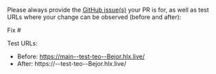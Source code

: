Please always provide the [GitHub issue(s)](../issues) your PR is for, as well as test URLs where your change can be observed (before and after):

Fix #<gh-issue-id>

Test URLs:
- Before: https://main--test-teo--Bejor.hlx.live/
- After: https://<branch>--test-teo--Bejor.hlx.live/
